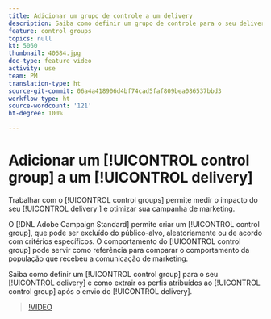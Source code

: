 ```yaml
---
title: Adicionar um grupo de controle a um delivery
description: Saiba como definir um grupo de controle para o seu delivery e como extrair os perfis atribuídos ao grupo de controle após o envio do delivery.
feature: control groups
topics: null
kt: 5060
thumbnail: 40684.jpg
doc-type: feature video
activity: use
team: PM
translation-type: ht
source-git-commit: 06a4a418906d4bf74cad5faf809bea086537bbd3
workflow-type: ht
source-wordcount: '121'
ht-degree: 100%

---
```



# Adicionar um [!UICONTROL control group] a um [!UICONTROL delivery]

Trabalhar com o [!UICONTROL control groups] permite medir o impacto do seu [!UICONTROL delivery ] e otimizar sua campanha de marketing.

O [!DNL Adobe Campaign Standard] permite criar um [!UICONTROL control group], que pode ser excluído do público-alvo, aleatoriamente ou de acordo com critérios específicos. O comportamento do [!UICONTROL control group] pode servir como referência para comparar o comportamento da população que recebeu a comunicação de marketing.

Saiba como definir um [!UICONTROL control group] para o seu [!UICONTROL delivery] e como extrair os perfis atribuídos ao [!UICONTROL control group] após o envio do [!UICONTROL delivery].

>[!VIDEO](https://video.tv.adobe.com/v/40684?quality=12&captions=por_br)
